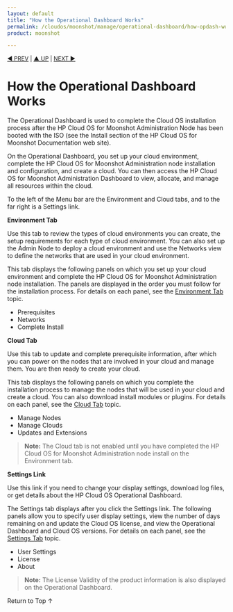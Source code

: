 ```yaml
---
layout: default
title: "How the Operational Dashboard Works"
permalink: /cloudos/moonshot/manage/operational-dashboard/how-opdash-works/
product: moonshot

---
```



<script> 

function PageRefresh { 
onLoad="window.refresh"
}

PageRefresh();

</script>


<p style="font-size: small;"> <a href="/cloudos/moonshot/manage/operational-dashboard/">&#9664; PREV</a> | <a href="/cloudos/moonshot/manage/operational-dashboard/">&#9650; UP</a> | <a href="/cloudos/moonshot/manage/operational-dashboard/environment-tab/">NEXT &#9654;</a> </p>

# How the Operational Dashboard Works
The Operational Dashboard is used to complete the Cloud OS installation process after the HP Cloud OS for Moonshot Administration Node has been booted with the ISO (see the Install section of the HP Cloud OS for Moonshot Documentation web site). 

On the Operational Dashboard, you set up your cloud environment, complete the HP Cloud OS for Moonshot Administration node installation and configuration, and create a cloud. You can then access the HP Cloud OS for Moonshot Administration Dashboard to view, allocate, and manage all resources within the cloud.

To the left of the Menu bar are the Environment and Cloud tabs, and to the far right is a Settings link. 

**Environment Tab**

 Use this tab to review the types of cloud environments you can create, the setup requirements for each type of cloud environment. You can also set up the Admin Node to deploy a cloud environment and use the Networks view to define the networks that are used in your cloud environment. 

 This tab displays the following panels on which you set up your cloud environment and complete the HP Cloud OS for Moonshot Administration node installation. The panels are displayed in the order you must follow for the installation process. For details on each panel, see the [Environment Tab](/cloudos/moonshot/manage/operational-dashboard/environment-tab) topic.

 * Prerequisites
 * Networks
 * Complete Install
 
**Cloud Tab**

 Use this tab to update and complete prerequisite information, after which you can power on the nodes that are involved in your cloud and manage them. You are then ready to create your  cloud.
 
 This tab displays the following panels on which you complete the installation process to manage the nodes that will be used in your cloud and create a cloud. You can also download install modules or plugins. For details on each panel, see the [Cloud Tab](/cloudos/moonshot/manage/operational-dashboard/cloud-tab) topic.

 * Manage Nodes
 * Manage Clouds
 * Updates and Extensions

> **Note:** The Cloud tab is not enabled until you have completed the HP Cloud OS for Moonshot Administration node install on the Environment tab.

**Settings Link**

 Use this link if you need to change your display settings, download log files, or get details about the HP Cloud OS Operational Dashboard.
 
 The Settings tab displays after you click the Settings link. The following panels allow you to specify user display settings, view the number of days remaining on and update the Cloud OS license, and view the Operational Dashboard and Cloud OS versions. For details on each panel, see the [Settings Tab](/cloudos/moonshot/manage/operational-dashboard/settings-tab) topic.

 * User Settings
 * License
 * About

>**Note:** The License Validity of the product information is also displayed on the Operational Dashboard.

 <a href="#top" style="padding:14px 0px 14px 0px; text-decoration: none;"> Return to Top &#8593; </a>

